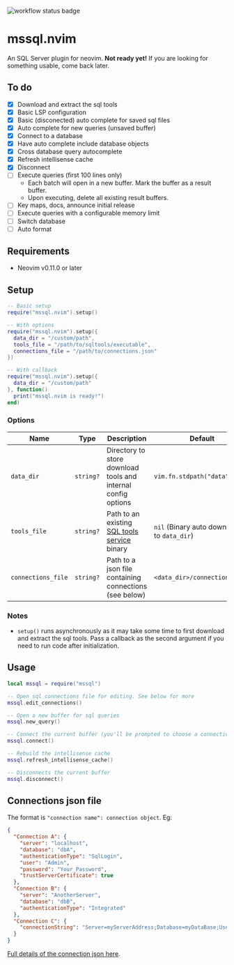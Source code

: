 ![workflow status badge](https://github.com/Kurren123/mssql.nvim/actions/workflows/test.yml/badge.svg)

# mssql.nvim

An SQL Server plugin for neovim. **Not ready yet!** If you are looking for something usable, come back later.

## To do

- [x] Download and extract the sql tools
- [x] Basic LSP configuration
- [x] Basic (disconected) auto complete for saved sql files
- [x] Auto complete for new queries (unsaved buffer)
- [x] Connect to a database
- [x] Have auto complete include database objects
- [x] Cross database query autocomplete
- [x] Refresh intellisense cache
- [x] Disconnect
- [ ] Execute queries (first 100 lines only)
  - Each batch will open in a new buffer. Mark the buffer as a result buffer.
  - Upon executing, delete all existing result buffers.
- [ ] Key maps, docs, announce initial release
- [ ] Execute queries with a configurable memory limit
- [ ] Switch database
- [ ] Auto format

## Requirements

- Neovim v0.11.0 or later

## Setup

```lua
-- Basic setup
require("mssql.nvim").setup()

-- With options
require("mssql.nvim").setup({
  data_dir = "/custom/path",
  tools_file = "/path/to/sqltools/executable",
  connections_file = "/path/to/connections.json"
})

-- With callback
require("mssql.nvim").setup({
  data_dir = "/custom/path"
}, function()
  print("mssql.nvim is ready!")
end)
```

### Options

| Name               | Type      | Description                                                                                           | Default                                      |
| ------------------ | --------- | ----------------------------------------------------------------------------------------------------- | -------------------------------------------- |
| `data_dir`         | `string?` | Directory to store download tools and internal config options                                         | `vim.fn.stdpath("data")`                     |
| `tools_file`       | `string?` | Path to an existing [SQL tools service](https://github.com/microsoft/sqltoolsservice/releases) binary | `nil` (Binary auto downloaded to `data_dir`) |
| `connections_file` | `string?` | Path to a json file containing connections (see below)                                                | `<data_dir>/connections.json`                |

### Notes

- `setup()` runs asynchronously as it may take some time to first download and extract the sql tools. Pass a callback as the second argument if you need to run code after initialization.

## Usage

```lua
local mssql = require("mssql")

-- Open sql connections file for editing. See below for more
mssql.edit_connections()

-- Open a new buffer for sql queries
mssql.new_query()

-- Connect the current buffer (you'll be prompted to choose a connection)
mssql.connect()

-- Rebuild the intellisense cache
mssql.refresh_intellisense_cache()

-- Disconnects the current buffer
mssql.disconnect()
```

## Connections json file

The format is `"connection name": connection object`. Eg:

```json
{
  "Connection A": {
    "server": "localhost",
    "database": "dbA",
    "authenticationType": "SqlLogin",
    "user": "Admin",
    "password": "Your_Password",
    "trustServerCertificate": true
  },
  "Connection B": {
    "server": "AnotherServer",
    "database": "dbB",
    "authenticationType": "Integrated"
  },
  "Connection C": {
    "connectionString": "Server=myServerAddress;Database=myDataBase;User Id=myUsername;Password=myPassword;"
  }
}
```

[Full details of the connection json here](docs/Connections-Json.md).
